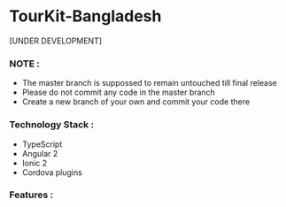 # TourKit-Bangladesh
[UNDER DEVELOPMENT]

### NOTE :

  - The master branch is suppossed to remain untouched till final release
  - Please do not commit any code in the master branch
  - Create a new branch of your own and commit your code there


### Technology Stack :

  - TypeScript
  - Angular 2
  - Ionic 2
  - Cordova plugins
  
### Features :  


